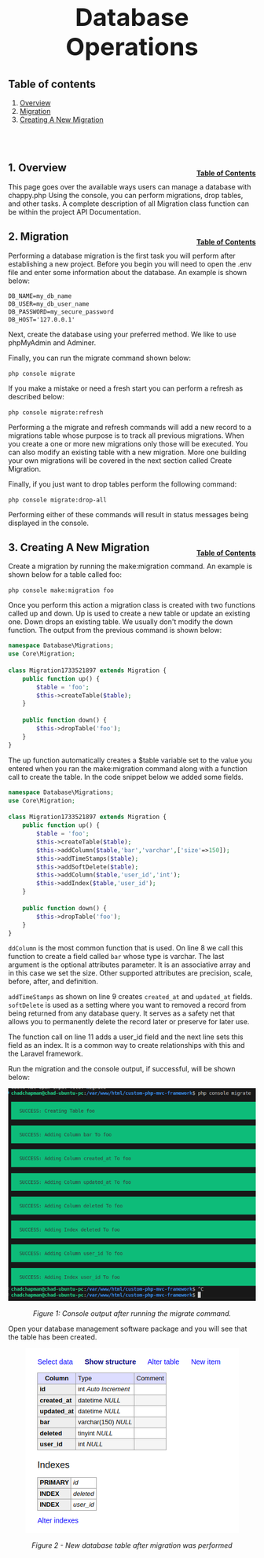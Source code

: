 <h1 style="font-size: 50px; text-align: center;">Database Operations</h1>

## Table of contents
1. [Overview](#overview)
2. [Migration](#migration)
3. [Creating A New Migration](#creating-a-new-migration)
<br>
<br>

## 1. Overview <a id="overview"></a><span style="float: right; font-size: 14px; padding-top: 15px;">[Table of Contents](#table-of-contents)</span>
This page goes over the available ways users can manage a database with chappy.php Using the console, you can perform migrations, drop tables, and other tasks. A complete description of all Migration class function can be within the project API Documentation.
<br>

## 2. Migration <a id="migration"></a><span style="float: right; font-size: 14px; padding-top: 15px;">[Table of Contents](#table-of-contents)</span>
Performing a database migration is the first task you will perform after establishing a new project. Before you begin you will need to open the .env file and enter some information about the database. An example is shown below:

```
DB_NAME=my_db_name
DB_USER=my_db_user_name
DB_PASSWORD=my_secure_password
DB_HOST='127.0.0.1'
```

Next, create the database using your preferred method.  We like to use phpMyAdmin and Adminer.

Finally, you can run the migrate command shown below:

```php console migrate```

If you make a mistake or need a fresh start you can perform a refresh as described below:

```php console migrate:refresh```

Performing a the migrate and refresh commands will add a new record to a migrations table whose purpose is to track all previous migrations. When you create a one or more new migrations only those will be executed. You can also modify an existing table with a new migration. More one building your own migrations will be covered in the next section called Create Migration.

Finally, if you just want to drop tables perform the following command:

```php console migrate:drop-all```

Performing either of these commands will result in status messages being displayed in the console.
<br>

## 3. Creating A New Migration <a id="creating-a-new-migration"></a><span style="float: right; font-size: 14px; padding-top: 15px;">[Table of Contents](#table-of-contents)</span>
Create a migration by running the make:migration command. An example is shown below for a table called foo:

```php console make:migration foo```

Once you perform this action a migration class is created with two functions called up and down. Up is used to create a new table or update an existing one. Down drops an existing table. We usually don't modify the down function. The output from the previous command is shown below:

```php
namespace Database\Migrations;
use Core\Migration;

class Migration1733521897 extends Migration {
    public function up() {
        $table = 'foo';
        $this->createTable($table);
    }

    public function down() {
        $this->dropTable('foo');
    }
}
```

The up function automatically creates a $table variable set to the value you entered when you ran the make:migration command along with a function call to create the table. In the code snippet below we added some fields.

```php
namespace Database\Migrations;
use Core\Migration;

class Migration1733521897 extends Migration {
    public function up() {
        $table = 'foo';
        $this->createTable($table);
        $this->addColumn($table,'bar','varchar',['size'=>150]);
        $this->addTimeStamps($table);
        $this->addSoftDelete($table);
        $this->addColumn($table,'user_id','int');
        $this->addIndex($table,'user_id');
    }

    public function down() {
        $this->dropTable('foo');
    }
}
```

`ddColumn` is the most common function that is used. On line 8 we call this function to create a field called `bar` whose type is varchar. The last argument is the optional attributes parameter. It is an associative array and in this case we set the size. Other supported attributes are precision, scale, before, after, and definition.

`addTimeStamps` as shown on line 9 creates `created_at` and `updated_at` fields. `softDelete` is used as a setting where you want to removed a record from being returned from any database query. It serves as a safety net that allows you to permanently delete the record later or preserve for later use.

The function call on line 11 adds a user_id field and the next line sets this field as an index. It is a common way to create relationships with this and the Laravel framework.

Run the migration and the console output, if successful, will be shown below:

<div style="text-align: center;">
  <img src="assets/migrate-output.png" alt="Migrate output example">
  <p style="font-style: italic;">Figure 1: Console output after running the migrate command.</p>
</div>

Open your database management software package and you will see that the table has been created.

<div style="text-align: center;">
  <img src="assets/foo-table.png" alt="New database table">
  <p style="font-style: italic;">Figure 2 - New database table after migration was performed</p>
</div>